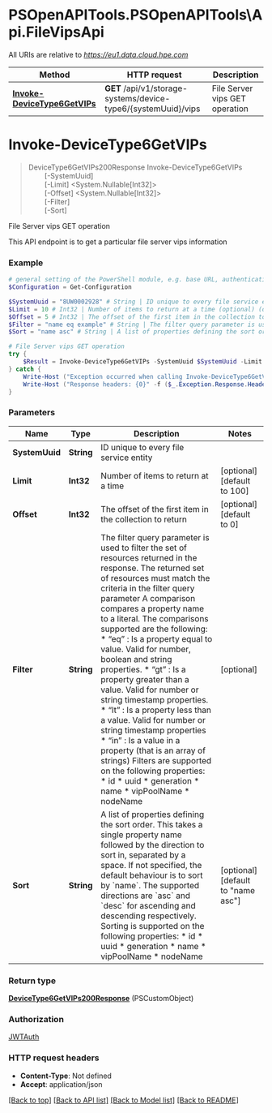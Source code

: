 # PSOpenAPITools.PSOpenAPITools\Api.FileVipsApi

All URIs are relative to *https://eu1.data.cloud.hpe.com*

Method | HTTP request | Description
------------- | ------------- | -------------
[**Invoke-DeviceType6GetVIPs**](FileVipsApi.md#Invoke-DeviceType6GetVIPs) | **GET** /api/v1/storage-systems/device-type6/{systemUuid}/vips | File Server vips GET operation


<a id="Invoke-DeviceType6GetVIPs"></a>
# **Invoke-DeviceType6GetVIPs**
> DeviceType6GetVIPs200Response Invoke-DeviceType6GetVIPs<br>
> &nbsp;&nbsp;&nbsp;&nbsp;&nbsp;&nbsp;&nbsp;&nbsp;[-SystemUuid] <String><br>
> &nbsp;&nbsp;&nbsp;&nbsp;&nbsp;&nbsp;&nbsp;&nbsp;[-Limit] <System.Nullable[Int32]><br>
> &nbsp;&nbsp;&nbsp;&nbsp;&nbsp;&nbsp;&nbsp;&nbsp;[-Offset] <System.Nullable[Int32]><br>
> &nbsp;&nbsp;&nbsp;&nbsp;&nbsp;&nbsp;&nbsp;&nbsp;[-Filter] <String><br>
> &nbsp;&nbsp;&nbsp;&nbsp;&nbsp;&nbsp;&nbsp;&nbsp;[-Sort] <String><br>

File Server vips GET operation

This API endpoint is to get a particular file server vips information

### Example
```powershell
# general setting of the PowerShell module, e.g. base URL, authentication, etc
$Configuration = Get-Configuration

$SystemUuid = "8UW0002928" # String | ID unique to every file service entity
$Limit = 10 # Int32 | Number of items to return at a time (optional) (default to 100)
$Offset = 5 # Int32 | The offset of the first item in the collection to return (optional) (default to 0)
$Filter = "name eq example" # String | The filter query parameter is used to filter the set of resources returned in the response. The returned set of resources must match the criteria in the filter query parameter  A comparison compares a property name to a literal. The comparisons supported are the following: * “eq” : Is a property equal to value. Valid for number, boolean and string properties. * “gt” : Is a property greater than a value. Valid for number or string timestamp properties. * “lt” : Is a property less than a value. Valid for number or string timestamp properties * “in” : Is a value in a property (that is an array of strings)  Filters are supported on the following properties: * id * uuid * generation * name * vipPoolName * nodeName  (optional)
$Sort = "name asc" # String | A list of properties defining the sort order. This takes a single property name followed by the direction to sort in, separated by a space.  If not specified, the default behaviour is to sort by `name`. The supported directions are `asc` and `desc` for ascending and descending respectively.  Sorting is supported on the following properties: * id * uuid * generation * name * vipPoolName * nodeName  (optional) (default to "name asc")

# File Server vips GET operation
try {
    $Result = Invoke-DeviceType6GetVIPs -SystemUuid $SystemUuid -Limit $Limit -Offset $Offset -Filter $Filter -Sort $Sort
} catch {
    Write-Host ("Exception occurred when calling Invoke-DeviceType6GetVIPs: {0}" -f ($_.ErrorDetails | ConvertFrom-Json))
    Write-Host ("Response headers: {0}" -f ($_.Exception.Response.Headers | ConvertTo-Json))
}
```

### Parameters

Name | Type | Description  | Notes
------------- | ------------- | ------------- | -------------
 **SystemUuid** | **String**| ID unique to every file service entity | 
 **Limit** | **Int32**| Number of items to return at a time | [optional] [default to 100]
 **Offset** | **Int32**| The offset of the first item in the collection to return | [optional] [default to 0]
 **Filter** | **String**| The filter query parameter is used to filter the set of resources returned in the response. The returned set of resources must match the criteria in the filter query parameter  A comparison compares a property name to a literal. The comparisons supported are the following: * “eq” : Is a property equal to value. Valid for number, boolean and string properties. * “gt” : Is a property greater than a value. Valid for number or string timestamp properties. * “lt” : Is a property less than a value. Valid for number or string timestamp properties * “in” : Is a value in a property (that is an array of strings)  Filters are supported on the following properties: * id * uuid * generation * name * vipPoolName * nodeName  | [optional] 
 **Sort** | **String**| A list of properties defining the sort order. This takes a single property name followed by the direction to sort in, separated by a space.  If not specified, the default behaviour is to sort by &#x60;name&#x60;. The supported directions are &#x60;asc&#x60; and &#x60;desc&#x60; for ascending and descending respectively.  Sorting is supported on the following properties: * id * uuid * generation * name * vipPoolName * nodeName  | [optional] [default to &quot;name asc&quot;]

### Return type

[**DeviceType6GetVIPs200Response**](DeviceType6GetVIPs200Response.md) (PSCustomObject)

### Authorization

[JWTAuth](../README.md#JWTAuth)

### HTTP request headers

 - **Content-Type**: Not defined
 - **Accept**: application/json

[[Back to top]](#) [[Back to API list]](../README.md#documentation-for-api-endpoints) [[Back to Model list]](../README.md#documentation-for-models) [[Back to README]](../README.md)

